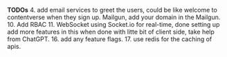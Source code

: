 **TODOs**
4. add email services to greet the users, could be like welcome to contentverse when they sign up. Mailgun, add your domain in the Mailgun.
10. Add RBAC
11. WebSocket using Socket.io for real-time, done setting up add more features in this when done with litte bit of client side, take help from ChatGPT.
16. add any feature flags.
17. use redis for the caching of apis.
